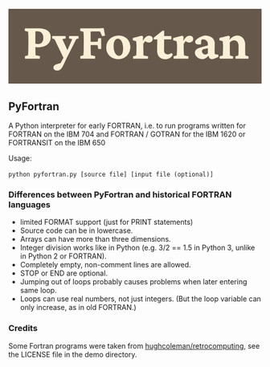 ![logo](logo.png "PyFortran logo")

## PyFortran

A Python interpreter for early FORTRAN, i.e. to run programs written for FORTRAN on the IBM 704 and FORTRAN / GOTRAN for the IBM 1620 or FORTRANSIT on the IBM 650

Usage:

  `python pyfortran.py [source file] [input file (optional)]`

### Differences between PyFortran and historical FORTRAN languages

* limited FORMAT support (just for PRINT statements)
* Source code can be in lowercase.
* Arrays can have more than three dimensions.
* Integer division works like in Python (e.g. 3/2 == 1.5 in Python 3, unlike in Python 2 or FORTRAN).
* Completely empty, non-comment lines are allowed.
* STOP or END are optional.
* Jumping out of loops probably causes problems when later entering same loop.
* Loops can use real numbers, not just integers. (But the loop variable can only increase, as in old FORTRAN.)

### Credits

Some Fortran programs were taken from [hughcoleman/retrocomputing](https://github.com/hughcoleman/retrocomputing), see the LICENSE file in the demo directory.

